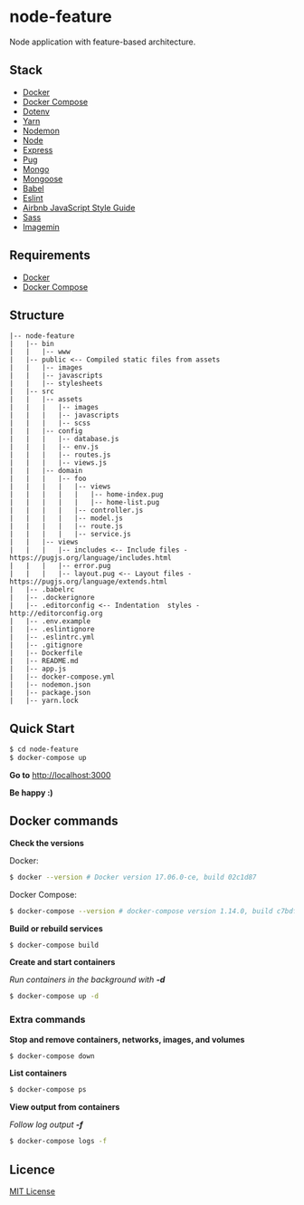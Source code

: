 # node-feature

Node application with feature-based architecture.

## Stack
* [Docker](https://www.docker.com)
* [Docker Compose](https://docs.docker.com/compose)
* [Dotenv](https://www.npmjs.com/package/dotenv)
* [Yarn](https://yarnpkg.com)
* [Nodemon](http://nodemon.io)
* [Node](https://nodejs.org)
* [Express](http://expressjs.com)
* [Pug](https://pugjs.org)
* [Mongo](https://www.mongodb.com)
* [Mongoose](http://mongoosejs.com)
* [Babel](https://babeljs.io)
* [Eslint](https://eslint.org)
* [Airbnb JavaScript Style Guide](https://github.com/airbnb/javascript)
* [Sass](http://sass-lang.com)
* [Imagemin](https://github.com/imagemin/imagemin)


## Requirements

* [Docker](https://docs.docker.com/engine/installation)
* [Docker Compose](https://docs.docker.com/compose/install)


## Structure

```
|-- node-feature
|   |-- bin
|   |   |-- www
|   |-- public <-- Compiled static files from assets
|   |   |-- images
|   |   |-- javascripts
|   |   |-- stylesheets
|   |-- src
|   |   |-- assets
|   |   |   |-- images
|   |   |   |-- javascripts
|   |   |   |-- scss
|   |   |-- config
|   |   |   |-- database.js
|   |   |   |-- env.js
|   |   |   |-- routes.js
|   |   |   |-- views.js
|   |   |-- domain
|   |   |   |-- foo
|   |   |   |   |-- views
|   |   |   |   |   |-- home-index.pug
|   |   |   |   |   |-- home-list.pug
|   |   |   |   |-- controller.js
|   |   |   |   |-- model.js
|   |   |   |   |-- route.js
|   |   |   |   |-- service.js
|   |   |-- views
|   |   |   |-- includes <-- Include files - https://pugjs.org/language/includes.html
|   |   |   |-- error.pug
|   |   |   |-- layout.pug <-- Layout files - https://pugjs.org/language/extends.html
|   |-- .babelrc
|   |-- .dockerignore
|   |-- .editorconfig <-- Indentation  styles - http://editorconfig.org
|   |-- .env.example
|   |-- .eslintignore
|   |-- .eslintrc.yml
|   |-- .gitignore
|   |-- Dockerfile
|   |-- README.md
|   |-- app.js
|   |-- docker-compose.yml
|   |-- nodemon.json
|   |-- package.json
|   |-- yarn.lock
```

## Quick Start

```bash
$ cd node-feature
$ docker-compose up
```

**Go to** [http://localhost:3000](http://localhost:3000)

**Be happy :)**

## Docker commands

**Check the versions**

Docker:
```bash
$ docker --version # Docker version 17.06.0-ce, build 02c1d87
```

Docker Compose:
```bash
$ docker-compose --version # docker-compose version 1.14.0, build c7bdf9e
```

**Build or rebuild services**

```bash
$ docker-compose build
```

**Create and start containers**

*Run containers in the background with **-d***

```bash
$ docker-compose up -d
```

### Extra commands

**Stop and remove containers, networks, images, and volumes**

```bash
$ docker-compose down
```

**List containers**

```bash
$ docker-compose ps
```

**View output from containers**

*Follow log output **-f***

```bash
$ docker-compose logs -f
```

## Licence
[MIT License](LICENSE)
